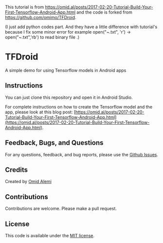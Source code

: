 This tutorial is from https://omid.al/posts/2017-02-20-Tutorial-Build-Your-First-Tensorflow-Android-App.html
      and the code is forked from https://github.com/omimo/TFDroid.
      
(I just add python codes part. And they have a little difference with tutorial's because I fix some minor error for example open("~.txt", 'r') -> open("~.txt",'rb') to read binary file .)


# TFDroid
A simple demo for using Tensorflow models in Android apps

## Instructions
You can just clone this repository and open it in Android Studio.

For complete instructions on how to create the Tensorflow model and the app, please look at this blog post: [https://omid.al/posts/2017-02-20-Tutorial-Build-Your-First-Tensorflow-Android-App.html](https://omid.al/posts/2017-02-20-Tutorial-Build-Your-First-Tensorflow-Android-App.html).

## Feedback, Bugs, and Questions
For any questions, feedback, and bug reports, please use the [Github Issues](https://github.com/omimo/TFDroid/issues).

## Credits
Created by [Omid Alemi](https://omid.al/projects/)

## Contributions
Contributions are welcome. Please make a pull request.

## License
This code is available under the [MIT license](http://opensource.org/licenses/MIT).
